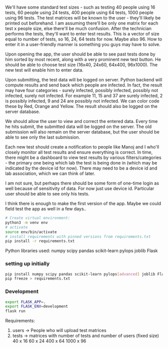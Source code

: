 We'll have some standard test sizes - such as testing 40 people using 16 tests, 60 people using 24 tests, 400 people using 64 tests, 1000 people using 96 tests. The test matrices will be known to the user - they'll likely be printed out beforehand. I am assuming there'll be only one matrix for each test x people size, else there'll be much confusion. After the technician performs the tests, they'll want to enter test results. This is a vector of size equal to number of tests, so 16, 24, 64 tests for now. Maybe also 96. How to enter it in a user-friendly manner is something you guys may have to solve. 

Upon opening the app, the user should be able to see past tests done by him sorted by most recent, along with a very prominent new test button. He should be able to choose test size (16x40, 24x60, 64x400, 96x1000). The new test will enable him to enter data. 

Upon submitting, the test data will be logged on server. Python backend will compute results and send back which people are infected. In fact, the result may have four categories - surely infected,  possibly infected, possibly not infected, surely not infected. For example 11, 15 and 37 are surely infected, 2 is possibly infected, 9 and 24 are possibly not infected. We can color code these by Red, Orange and Yellow. The result should also be logged on the server database. 

We should allow the user to view and correct the entered data. Every time he hits submit, the submitted data will be logged on the server. The old submission will also remain on the server database, but the user should be able to see only the last submission. 

Each new test should create a notification to people like Manoj and I who'll closely monitor all test results and ensure everything is correct. In time, there might be a dashboard to view test results by various filters/categories - the primary one being which lab the test is being done in (which may be indicated by the device id for now). There may need to be a device id and lab association, which we can think of later.  

I am not sure, but perhaps there should be some form of one-time login as well because of sensitivity of data. For now just use device id. Particular user should be able to see only his tests.

I think there is enough to make the first version of the app. Maybe we could field test the app as well in a few days..

```sh
# Create virtual environment:
python3 -m venv env
# activate
source env/bin/activate
# install requirements with pinned versions from requirements.txt
pip install -r requirements.txt
```

Python libraries used:
numpy
scipy
pandas
scikit-learn
pylops
joblib
Flask

### setting up initially
```sh
pip install numpy scipy pandas scikit-learn pylops[advanced] joblib Flask
pip freeze > requirements.txt
```

### Development
```sh
export FLASK_APP=.
export FLASK_ENV=development
flask run
```

Requirements:

1. users -> People who will upload test matrices
2. tests -> matrices with number of tests and number of users (fixed size)
    40 x 16
    60 x 24
    400 x 64
    1000 x 96

